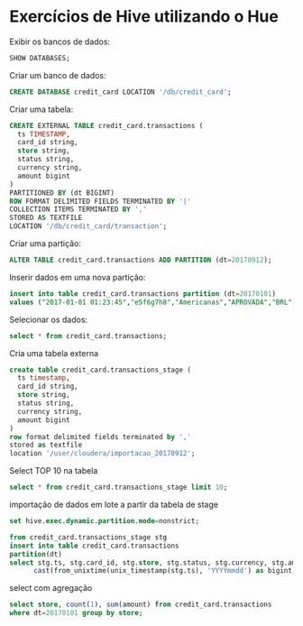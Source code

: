 # Exercícios de Hive utilizando o Hue

Exibir os bancos de dados:  
```sql
SHOW DATABASES;
```

Criar um banco de dados:  
```sql
CREATE DATABASE credit_card LOCATION '/db/credit_card';
```

Criar uma tabela:
```sql
CREATE EXTERNAL TABLE credit_card.transactions (  
  ts TIMESTAMP,  
  card_id string,  
  store string,  
  status string,  
  currency string,  
  amount bigint  
)  
PARTITIONED BY (dt BIGINT)  
ROW FORMAT DELIMITED FIELDS TERMINATED BY '|'  
COLLECTION ITEMS TERMINATED BY ','  
STORED AS TEXTFILE  
LOCATION '/db/credit_card/transaction';
```

Criar uma partição:  
```sql
ALTER TABLE credit_card.transactions ADD PARTITION (dt=20170912);
```

Inserir dados em uma nova partição:
```sql
insert into table credit_card.transactions partition (dt=20170101)   
values ("2017‐01‐01 01:23:45","e5f6g7h8","Americanas","APROVADA","BRL",5000);
```

Selecionar os dados:
```sql
select * from credit_card.transactions;
```

Cria uma tabela externa 
```sql
create table credit_card.transactions_stage (
  ts timestamp,     
  card_id string,     
  store string,     
  status string,     
  currency string,     
  amount bigint 
) 
row format delimited fields terminated by ',' 
stored as textfile 
location '/user/cloudera/importacao_20170912';
```

Select TOP 10 na tabela 
```sql
select * from credit_card.transactions_stage limit 10;
```

importação de dados em lote a partir da tabela de stage
```sql
set hive.exec.dynamic.partition.mode=nonstrict;

from credit_card.transactions_stage stg 
insert into table credit_card.transactions 
partition(dt) 
select stg.ts, stg.card_id, stg.store, stg.status, stg.currency, stg.amount, 
      cast(from_unixtime(unix_timestamp(stg.ts), 'YYYYmmdd') as bigint);
```

select com agregação
```sql
select store, count(1), sum(amount) from credit_card.transactions
where dt=20170101 group by store;
```

